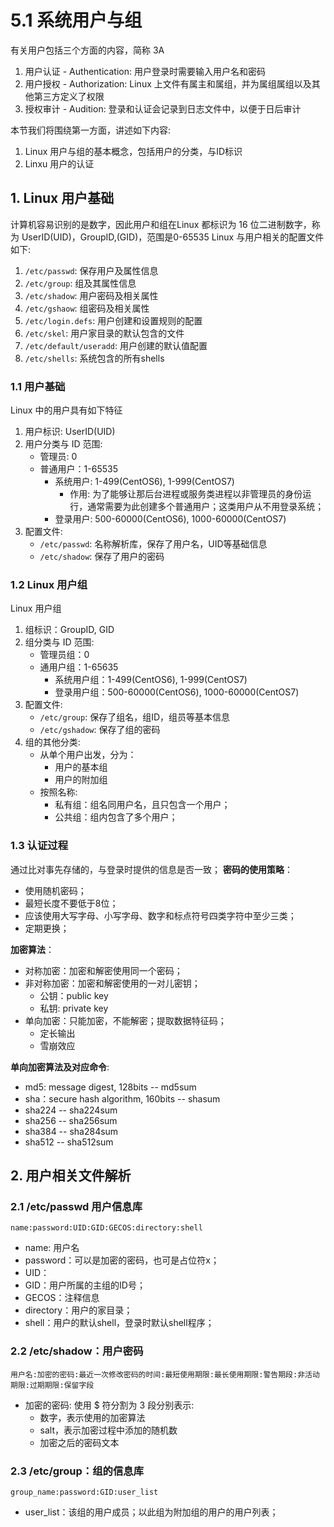 # 5.1 系统用户与组
有关用户包括三个方面的内容，简称 3A
1. 用户认证 - Authentication: 用户登录时需要输入用户名和密码
2. 用户授权 - Authorization: Linux 上文件有属主和属组，并为属组属组以及其他第三方定义了权限
3. 授权审计 - Audition: 登录和认证会记录到日志文件中，以便于日后审计

本节我们将围绕第一方面，讲述如下内容:
1. Linux 用户与组的基本概念，包括用户的分类，与ID标识
2. Linxu 用户的认证


## 1. Linux 用户基础
计算机容易识别的是数字，因此用户和组在Linux 都标识为 16 位二进制数字，称为  UserID(UID)，GroupID,(GID)，范围是0-65535
Linux 与用户相关的配置文件如下:
1. `/etc/passwd`: 保存用户及属性信息
2. `/etc/group`: 组及其属性信息
3. `/etc/shadow`: 用户密码及相关属性
4. `/etc/gshaow`: 组密码及相关属性
5. `/etc/login.defs`: 用户创建和设置规则的配置
6. `/etc/skel`: 用户家目录的默认包含的文件
7. `/etc/default/useradd`: 用户创建的默认值配置
8. `/etc/shells`: 系统包含的所有shells

### 1.1 用户基础
Linux 中的用户具有如下特征
1. 用户标识: UserID(UID)
2. 用户分类与 ID 范围: 
	- 管理员: 0
	- 普通用户：1-65535
		- 系统用户: 1-499(CentOS6), 1-999(CentOS7)
			- 作用: 为了能够让那后台进程或服务类进程以非管理员的身份运行，通常需要为此创建多个普通用户；这类用户从不用登录系统；
		- 登录用户: 500-60000(CentOS6), 1000-60000(CentOS7)
3. 配置文件: 
	- `/etc/passwd`: 名称解析库，保存了用户名，UID等基础信息
	- `/etc/shadow`: 保存了用户的密码

### 1.2 Linux 用户组
Linux 用户组
1. 组标识：GroupID, GID
1. 组分类与 ID 范围:
	- 管理员组：0
	- 通用户组：1-65635
		- 系统用户组：1-499(CentOS6), 1-999(CentOS7)
		- 登录用户组：500-60000(CentOS6), 1000-60000(CentOS7)	
2. 配置文件:
	- `/etc/group`: 保存了组名，组ID，组员等基本信息
	- `/etc/gshadow`: 保存了组的密码
2. 组的其他分类:
	- 从单个用户出发，分为：
		- 用户的基本组
		- 用户的附加组
	- 按照名称:
		- 私有组：组名同用户名，且只包含一个用户；
		- 公共组：组内包含了多个用户；

### 1.3 认证过程
通过比对事先存储的，与登录时提供的信息是否一致；
**密码的使用策略**：
- 使用随机密码；
- 最短长度不要低于8位；
- 应该使用大写字母、小写字母、数字和标点符号四类字符中至少三类；
- 定期更换；

**加密算法**：
- 对称加密：加密和解密使用同一个密码；
- 非对称加密：加密和解密使用的一对儿密钥；
	- 公钥：public key
	- 私钥: private key
- 单向加密：只能加密，不能解密；提取数据特征码；
	- 定长输出
	- 雪崩效应

**单向加密算法及对应命令**: 
- md5: message digest, 128bits --  md5sum
- sha：secure hash algorithm, 160bits --  shasum
- sha224  --  sha224sum
- sha256  --  sha256sum
- sha384  --  sha284sum
- sha512  --  sha512sum


## 2. 用户相关文件解析
### 2.1 /etc/passwd 用户信息库
`name:password:UID:GID:GECOS:directory:shell`
- name: 用户名
- password：可以是加密的密码，也可是占位符x；
- UID：
- GID：用户所属的主组的ID号；
- GECOS：注释信息
- directory：用户的家目录；
- shell：用户的默认shell，登录时默认shell程序；

### 2.2 /etc/shadow：用户密码
`用户名:加密的密码:最近一次修改密码的时间:最短使用期限:最长使用期限:警告期段:非活动期限:过期期限:保留字段`
- 加密的密码: 使用 $ 符分割为 3 段分别表示:
	- 数字，表示使用的加密算法
	- salt，表示加密过程中添加的随机数
	- 加密之后的密码文本
			
### 2.3 /etc/group：组的信息库
`group_name:password:GID:user_list`
- user_list：该组的用户成员；以此组为附加组的用户的用户列表；
